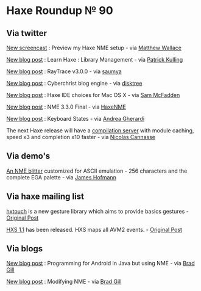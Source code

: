 [_template]: roundup.html
# Haxe Roundup № 90

## Via twitter

[New screencast][link 1] : Preview my Haxe NME setup - via [Matthew Wallace][link 2]

[New blog post][link 3] : Learn Haxe : Library Management - via [Patrick Kulling][link 4]

[New blog post][link 5] : RayTrace v3.0.0 - via [saumya][link 6]

[New blog post][link 7] : Cyberchrist blog engine - via [disktree][link 8]

[New blog post][link 9] : Haxe IDE choices for Mac OS X - via [Sam McFadden][link 10]

[New blog post][link 11] : NME 3.3.0 Final - via [HaxeNME][link 12]

[New blog post][link 13] : Keyboard States - via [Andrea Gherardi][link 14]

The next Haxe release will have a [compilation server][link 15] with module caching, speed x3 and completion x10 faster - via [Nicolas Cannasse][link 16]

## Via demo's

[An NME blitter][link 17] customized for ASCII emulation - 256 characters and the complete EGA palette - via [James Hofmann][link 18]

## Via haxe mailing list

[hxtouch][link 19] is a new gesture library which aims to provide basics gestures - [Original Post][link 20]

[HXS 1.1][link 21] has been released. HXS maps all AVM2 events. - [Original Post][link 22]

## Via blogs

[New blog post][link 23] : Programming for Android in Java but using NME - via [Brad Gill][link 24]

[New blog post][link 25] : Modifying NME - via [Brad Gill][link 26]

[link 1]: http://mattwallace.me/preview-my-haxe-nme-setup "New screencast"
[link 2]: https://www.twitter.com/#!/matthewswallace "Matthew Wallace"
[link 3]: http://blog.patrickkulling.de/blog/2012/03/21/learn-haxe-library-management/ "New blog post"
[link 4]: https://www.twitter.com/#!/Patrick_Kulling "Patrick Kulling"
[link 5]: http://www.saumyaray.com/saumya/archives/1039 "New blog post"
[link 6]: https://www.twitter.com/#!/saumya "saumya"
[link 7]: http://blog.disktree.net/2012/03/22/cyberchrist-blog-engine.html "New blog post"
[link 8]: https://www.twitter.com/#!/disktree "disktree"
[link 9]: http://sambrick.wordpress.com/2012/03/23/haxe-ide-choices-for-mac/ "New blog post"
[link 10]: https://www.twitter.com/#!/SamBrick "Sam McFadden"
[link 11]: http://www.haxenme.org/blog/?p=93 "New blog post"
[link 12]: https://www.twitter.com/#!/haxenme "HaxeNME"
[link 13]: http://www.willhawthorne.com/tutorials/haxe/haxeKeyboard.php "New blog post"
[link 14]: https://www.twitter.com/#!/igghera "Andrea Gherardi"
[link 15]: http://haxe.org/manual/completion#compilation-cache-server "compilation server"
[link 16]: https://www.twitter.com/#!/ncannasse "Nicolas Cannasse"
[link 17]: http://dl.dropbox.com/u/254701/triadascii.swf "An NME blitter"
[link 18]: https://www.twitter.com/#!/Triplefox "James Hofmann"
[link 19]: http://code.google.com/p/hxtouch/ "hxtouch"
[link 20]: https://groups.google.com/forum/?fromgroups#!topic/haxelang/3fdu_Yhfbdg "Original Post"
[link 21]: http://lib.haxe.org/p/hxs "HXS 1.1"
[link 22]: https://groups.google.com/d/msg/haxelang/V4E-H_E4dnU/wzfrMArQv9cJ "Original Post"
[link 23]: http://www.gigglingcorpse.com/2012/03/22/programming-for-android-in-java-but-using-nme/ "New blog post"
[link 24]: http://www.twitter.com/gigglingcorpse "Brad Gill"
[link 25]: http://www.gigglingcorpse.com/2012/03/21/modifying-nme/ "New blog post"
[link 26]: http://www.twitter.com/gigglingcorpse "Brad Gill"

